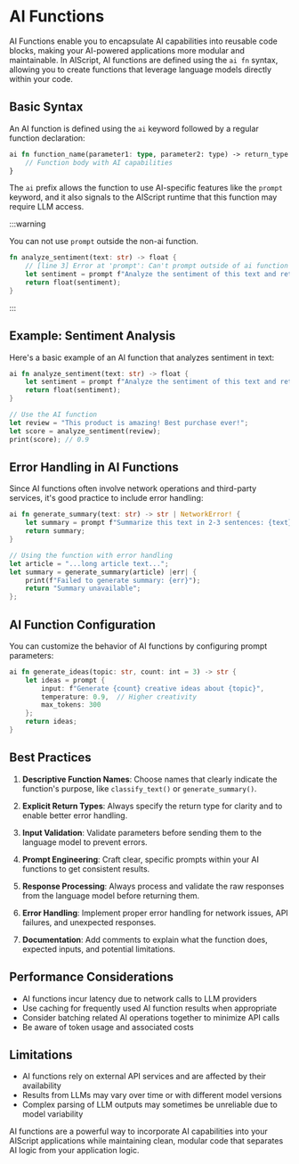 # AI Functions

AI Functions enable you to encapsulate AI capabilities into reusable code blocks, making your AI-powered applications more modular and maintainable. In AIScript, AI functions are defined using the `ai fn` syntax, allowing you to create functions that leverage language models directly within your code.

## Basic Syntax

An AI function is defined using the `ai` keyword followed by a regular function declaration:

```rust
ai fn function_name(parameter1: type, parameter2: type) -> return_type {
    // Function body with AI capabilities
}
```

The `ai` prefix allows the function to use AI-specific features like the `prompt` keyword, and it also signals to the AIScript runtime that this function may require LLM access.

:::warning

You can not use `prompt` outside the non-ai function.

```rust
fn analyze_sentiment(text: str) -> float {
    // [line 3] Error at 'prompt': Can't prompt outside of ai function or root script.
    let sentiment = prompt f"Analyze the sentiment of this text and return a score between -1 and 1: {text}";
    return float(sentiment);
}
```

:::

## Example: Sentiment Analysis

Here's a basic example of an AI function that analyzes sentiment in text:

```rust
ai fn analyze_sentiment(text: str) -> float {
    let sentiment = prompt f"Analyze the sentiment of this text and return a score between -1 and 1: {text}";
    return float(sentiment);
}

// Use the AI function
let review = "This product is amazing! Best purchase ever!";
let score = analyze_sentiment(review);
print(score); // 0.9
```

## Error Handling in AI Functions

Since AI functions often involve network operations and third-party services, it's good practice to include error handling:

```rust
ai fn generate_summary(text: str) -> str | NetworkError! {
    let summary = prompt f"Summarize this text in 2-3 sentences: {text}" ?;
    return summary;
}

// Using the function with error handling
let article = "...long article text...";
let summary = generate_summary(article) |err| {
    print(f"Failed to generate summary: {err}");
    return "Summary unavailable";
};
```

## AI Function Configuration

You can customize the behavior of AI functions by configuring prompt parameters:

```rust
ai fn generate_ideas(topic: str, count: int = 3) -> str {
    let ideas = prompt {
        input: f"Generate {count} creative ideas about {topic}",
        temperature: 0.9,  // Higher creativity
        max_tokens: 300
    };
    return ideas;
}
```

## Best Practices

1. **Descriptive Function Names**: Choose names that clearly indicate the function's purpose, like `classify_text()` or `generate_summary()`.

2. **Explicit Return Types**: Always specify the return type for clarity and to enable better error handling.

3. **Input Validation**: Validate parameters before sending them to the language model to prevent errors.

4. **Prompt Engineering**: Craft clear, specific prompts within your AI functions to get consistent results.

5. **Response Processing**: Always process and validate the raw responses from the language model before returning them.

6. **Error Handling**: Implement proper error handling for network issues, API failures, and unexpected responses.

7. **Documentation**: Add comments to explain what the function does, expected inputs, and potential limitations.

## Performance Considerations

- AI functions incur latency due to network calls to LLM providers
- Use caching for frequently used AI function results when appropriate
- Consider batching related AI operations together to minimize API calls
- Be aware of token usage and associated costs

## Limitations

- AI functions rely on external API services and are affected by their availability
- Results from LLMs may vary over time or with different model versions
- Complex parsing of LLM outputs may sometimes be unreliable due to model variability

AI functions are a powerful way to incorporate AI capabilities into your AIScript applications while maintaining clean, modular code that separates AI logic from your application logic.